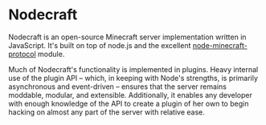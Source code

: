 Nodecraft
=======================================

Nodecraft is an open-source Minecraft server implementation written in JavaScript. It's built on top of node.js and the excellent [node-minecraft-protocol](http://github.com/superjoe30/node-minecraft-protocol) module.

Much of Nodecraft's functionality is implemented in plugins. Heavy internal use of the plugin API – which, in keeping with Node's strengths, is primarily asynchronous and event-driven – ensures that the server remains moddable, modular, and extensible. Additionally, it enables any developer with enough knowledge of the API to create a plugin of her own to begin hacking on almost any part of the server with relative ease.
